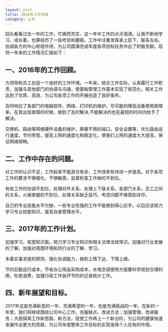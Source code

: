 ```yaml
---
layout: post
title: 2016年工作总结
category: 公司
---
```


回头看看过去一年的工作，忙碌而充实，这一年中工作的点点滴滴，让我不断地学习、成长着，也算经历了一段考验和磨砺。工作中注重发挥承上启下、联系左右、协调各方的中心枢纽作用，为公司圆满完成年度各项目标任务作出了积极贡献。现将一年来的工作情况汇报如下：

## 一、2016年的工作回顾。

为领导和员工创造一个良好的工作环境。一年来，结合工作实际，认真履行工作职责，加强与其他部门的协调与沟通，使基础管理工作基本实现了规范化，相关工作达到了优质、高效，为公司各项工作的开展创造了良好条件。

及时响应了各部门的电脑软件、网络、打印机的维护。尽可能的降低设备使用故障率，在其出现故障的时候，做到了及时解决,不能解决的也在最短的时间内给予了解决。

交换机、路由等网络硬件设备的维护，屏蔽不用的端口，安全设置等，优化路由运行速度，节约带宽，提高上网的速度化和稳定化，使我们上网的速度大大提高，保证网络顺畅。

## 二、工作中存在的问题。

对工作的认识不足，工作起来不能游刃有余，工作效率有待进一步提高。对于各项工作的要求不够细化、不够敏感，监督检查工作做的不到位。

有些工作的协调不到位，处理对外关系、处理上下级关系，各部门关系，员工之间的关系，火候掌握的不到位，处理关系缺乏技巧，考虑问题不够周到详尽。

自己的专业技能水平欠缺，一些专业性强的工作不能做到得心应手。以后应该努力学习专业技能知识，提高自身管理水平。

## 三、2017年的工作计划。

加强学习，拓宽知识面。努力学习专业知识和相关法律法规常识。加强对行业发展的了解，加强对周围环境和同行业的了解、学习。

本着实事求是的原则，强化协调能力，做到上情下达、下情上报。

节约后勤运行成本，节省办公用品采购成本，水电空调使用方面要科学规划合理利用，杜绝浪费，加强行政工作各环节的的记录统计工作。

## 四、新年展望和目标。

2017年这是充满新意的一年、充满希望的一年，也是充满挑战的一年。在新的一年里，我们将继续围绕公司中心工作，克服缺点，改进方法；加强管理，改进服务；大胆探索工作新思路、新方法，促使工作再上一个新台阶，为公司的健康快速发展作出更大的贡献，为公司年度整体工作目标的实现发挥个人应有的作用。
